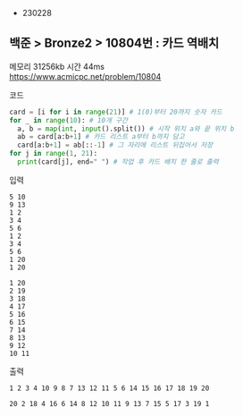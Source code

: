 - 230228
## 백준 > Bronze2 > 10804번 : 카드 역배치
메모리 31256kb 시간 44ms  
https://www.acmicpc.net/problem/10804  

코드
```python
card = [i for i in range(21)] # 1(0)부터 20까지 숫자 카드
for _ in range(10): # 10개 구간
  a, b = map(int, input().split()) # 시작 위치 a와 끝 위치 b
  ab = card[a:b+1] # 카드 리스트 a부터 b까지 담고
  card[a:b+1] = ab[::-1] # 그 자리에 리스트 뒤집어서 저장
for j in range(1, 21):
  print(card[j], end=" ") # 작업 후 카드 배치 한 줄로 출력
```

입력
```
5 10
9 13
1 2
3 4
5 6
1 2
3 4
5 6
1 20
1 20

1 20
2 19
3 18
4 17
5 16
6 15
7 14
8 13
9 12
10 11
```

출력
```
1 2 3 4 10 9 8 7 13 12 11 5 6 14 15 16 17 18 19 20

20 2 18 4 16 6 14 8 12 10 11 9 13 7 15 5 17 3 19 1
```